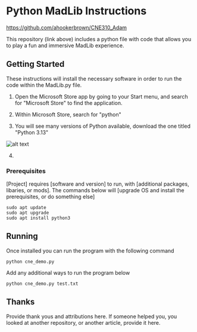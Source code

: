 # Python MadLib Instructions

https://github.com/ahookerbrown/CNE310_Adam

This repository (link above) includes a python file with code that allows you to play a fun and immersive MadLib experience.

## Getting Started

These instructions will install the necessary software in order to run the code within the MadLib.py file.

1. Open the Microsoft Store app by going to your Start menu, and search for "Microsoft Store" to find the application.

2. Within Microsoft Store, search for "python"

3. You will see many versions of Python available, download the one titled "Python 3.13"

![alt text](https://i.imgur.com/2TP0Kwu.png)

4. 

### Prerequisites

[Project] requires [software and version] to run, with [additional packages, libaries, or mods]. The commands below will [upgrade OS and install the prerequisites, or do something else]

```
sudo apt update
sudo apt upgrade
sudo apt install python3
```

## Running
Once installed you can run the program with the following command

```
python cne_demo.py
```

Add any additional ways to run the program below

```
python cne_demo.py test.txt
```

## Thanks
Provide thank yous and attributions here. If someone helped you, you looked at another repository, or another article, provide it here.
